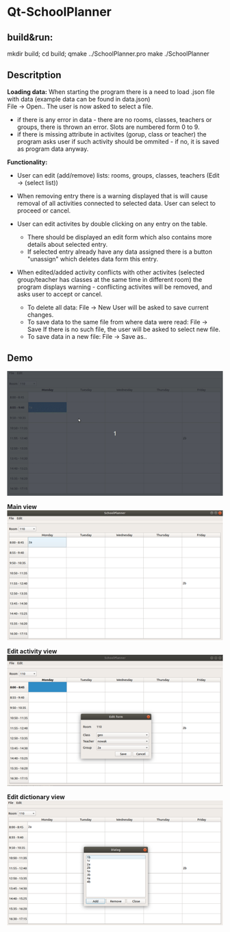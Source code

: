 # Qt-SchoolPlanner

## build&run:
mkdir build; cd build;
qmake ../SchoolPlanner.pro
make
./SchoolPlanner

## Descritption  
  
**Loading data:**
When starting the program there is a need to load .json file with data (example data can be found in data.json)  
File -> Open.. 
The user is now asked to select a file.
* if there is any error in data - there are no rooms, classes, teachers or groups, there is thrown an error.
Slots are numbered form 0 to 9.
* if there is missing attribute in activites (gorup, class or teacher) the program asks user if such activity should be ommited - if no, it is saved as program data anyway.  
  
**Functionality:**  
* User can edit (add/remove) lists: rooms, groups, classes, teachers (Edit -> (select list))
* When removing entry there is a warning displayed that is will cause removal of all activities connected to selected data. User can select to proceed or cancel.
* User can edit activites by double clicking on any entry on the table. 
    * There should be displayed an edit form which also contains more details about selected entry.
     * If selected entry already have any data assigned there is a button "unassign" which deletes data form this entry.
* When edited/added activity conflicts with other activites (selected group/teacher has classes at the same time in different room) the program displays warning - conflicting activites will be removed, and asks user to accept or cancel.

  * To delete all data: File -> New
User will be asked to save current changes.    
  * To save data to the same file from where data were read: File -> Save
If there is no such file, the user will be asked to select new file.  
  * To save data in a new file: File -> Save as..   

  
## Demo  

![alt text](https://github.com/Kjablonska/Qt-SchoolPlanner/blob/master/assets/school-planner-Qt.gif?raw=true) 

**Main view**  
![alt text](https://github.com/Kjablonska/Qt-SchoolPlanner/blob/master/assets/main-view.png?raw=true)   

**Edit activity view**
![alt text](https://github.com/Kjablonska/Qt-SchoolPlanner/blob/master/assets/edit-acitivity-view.png?raw=true)   

**Edit dictionary view**  
![alt text](https://github.com/Kjablonska/Qt-SchoolPlanner/blob/master/assets/edit-dictionary.png?raw=true)  

